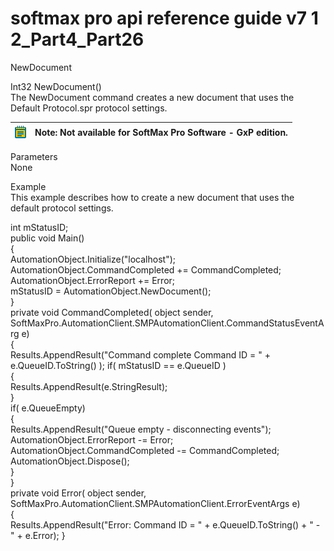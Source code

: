 # softmax pro api reference guide v7 1 2\_Part4\_Part26

NewDocument

Int32 NewDocument()\
The NewDocument command creates a new document that uses the Default Protocol.spr protocol settings.

| <img src="../../../../../.gitbook/assets/0 (20).png" alt="" data-size="original"> | Note: Not available for SoftMax Pro Software - GxP edition. |
| --------------------------------------------------------------------------------- | ----------------------------------------------------------- |

Parameters\
None

Example\
This example describes how to create a new document that uses the default protocol settings.

int mStatusID;\
public void Main()\
{\
AutomationObject.Initialize("localhost");\
AutomationObject.CommandCompleted += CommandCompleted;\
AutomationObject.ErrorReport += Error;\
mStatusID = AutomationObject.NewDocument();\
}\
private void CommandCompleted( object sender,\
SoftMaxPro.AutomationClient.SMPAutomationClient.CommandStatusEventArg e)\
{\
Results.AppendResult("Command complete Command ID = " + e.QueueID.ToString() ); if( mStatusID == e.QueueID )\
{\
Results.AppendResult(e.StringResult);\
}\
if( e.QueueEmpty)\
{\
Results.AppendResult("Queue empty - disconnecting events");\
AutomationObject.ErrorReport -= Error;\
AutomationObject.CommandCompleted -= CommandCompleted;\
AutomationObject.Dispose();\
}\
}\
private void Error( object sender,\
SoftMaxPro.AutomationClient.SMPAutomationClient.ErrorEventArgs e)\
{\
Results.AppendResult("Error: Command ID = " + e.QueueID.ToString() + " - " + e.Error); }
